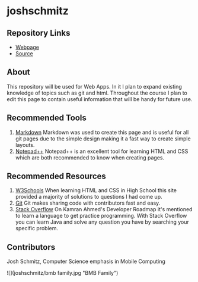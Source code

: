 # joshschmitz

## Repository Links
- [Webpage](https://github.com/JDSCHMITZ20/aboutme/blob/master/README.md "Josh Schmitz: About Me Webpage")
- [Source](https://github.com/JDSCHMITZ20/aboutme "About Me")

## About
This repository will be used for Web Apps. In it I plan to expand existing knowledge of topics such as git and html. Throughout the course I plan to edit this page to contain useful information that will be handy for future use.

## Recommended Tools
1. [Markdown](https://www.markdownguide.org/getting-started "Markdown Starting Guide") Markdown was used to create this page and is useful for all git pages due to the simple design making it a fast way to create simple layouts.
1. [Notepad++](https://notepad-plus-plus.org/ "Notepad++ Home") Notepad++ is an excellent tool for learning HTML and CSS which are both recommended to know when creating pages.

## Recommended Resources
1. [W3Schools](https://www.w3schools.com/ "W3Schools HTML") When learning HTML and CSS in High School this site provided a majority of solutions to questions I had come up.
1. [Git](https://github.com/ "Github Homepage") Git makes sharing code with contributors fast and easy.
1. [Stack Overflow](https://stackoverflow.com/ "Stack Overflow Homepage") On Kamran Ahmed's Developer Roadmap it's mentioned to learn a language to get practice programming. With Stack Overflow you can learn Java and solve any question you have by searching your specific problem.

## Contributors
Josh Schmitz, Computer Science emphasis in Mobile Computing


![](joshschmitz/bmb family.jpg "BMB Family")
